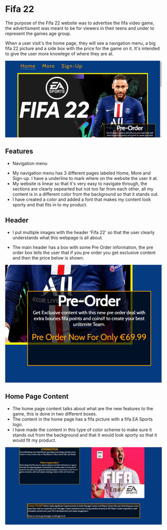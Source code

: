 
# Fifa 22

The purpose of the Fifa 22 website was to advertise the fifa video game, the advertisment was meant to be for viewers in their teens and under to represent the games age group. 

When a user visit's the home page, they will see a navigation menu, a big fifa 22 picture and a side box with the price for the game on it. It's intended to give the user more knowlege of where they are at. 

![Home Page](assets/css/images/home-page.PNG)

## Features 

* Navigation menu
+ My navigation menu has 3 different pages labeled Home, More and Sign-up. I have a underline to mark where on the website the user it at. 
+ My website is linear so that it's very easy to navigate through, the sections are clearly sepearted but not too far from each other, all my content is in a different color from the background so that it stands out. 
+ I have created a color and added a font that makes my content look sporty and that fits in to my product. 

## Header

+ I put multiple images with the header 'Fifa 22' so that the user clearly understands what this webpage is all about.  
 
+ The main header has a box with some Pre Order information, the pre order box tells the user that if you pre order you get exclusive content and then the price below is shown. 

![Pre-Order box](assets/css/images/pre-order-box.PNG)

## Home Page Content

+ The home page content talks about what are the new features to the game, this is done in two different boxes. 
+ The content in the home page has a fifa picture with a fifa EA Sports logo. 
+ I have made the content in this type of color scheme to make sure it stands out from the background and that it would look sporty so that it would fit my product. 

![Home Page Content](assets/css/images/home-page-content.PNG)